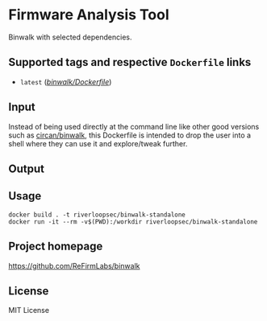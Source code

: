 # Firmware Analysis Tool

Binwalk with selected dependencies.

## Supported tags and respective `Dockerfile` links

* `latest` 
([*binwalk/Dockerfile*](https://github.com/riverloopsec/dockerfiles/blob/main/binwalk/Dockerfile))

## Input

Instead of being used directly at the command line like other good versions such as [circan/binwalk](https://gitlab.com/CinCan/tools/-/tree/master/stable/binwalk), this Dockerfile is intended to drop the user into a shell where they can use it and explore/tweak further.

## Output


## Usage

```
docker build . -t riverloopsec/binwalk-standalone
docker run -it --rm -v$(PWD):/workdir riverloopsec/binwalk-standalone
```

## Project homepage

https://github.com/ReFirmLabs/binwalk

## License

MIT License


